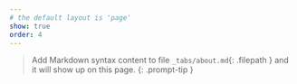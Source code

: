 ```yaml
---
# the default layout is 'page'
show: true
order: 4
---
```


> Add Markdown syntax content to file `_tabs/about.md`{: .filepath } and it will show up on this page.
{: .prompt-tip }
